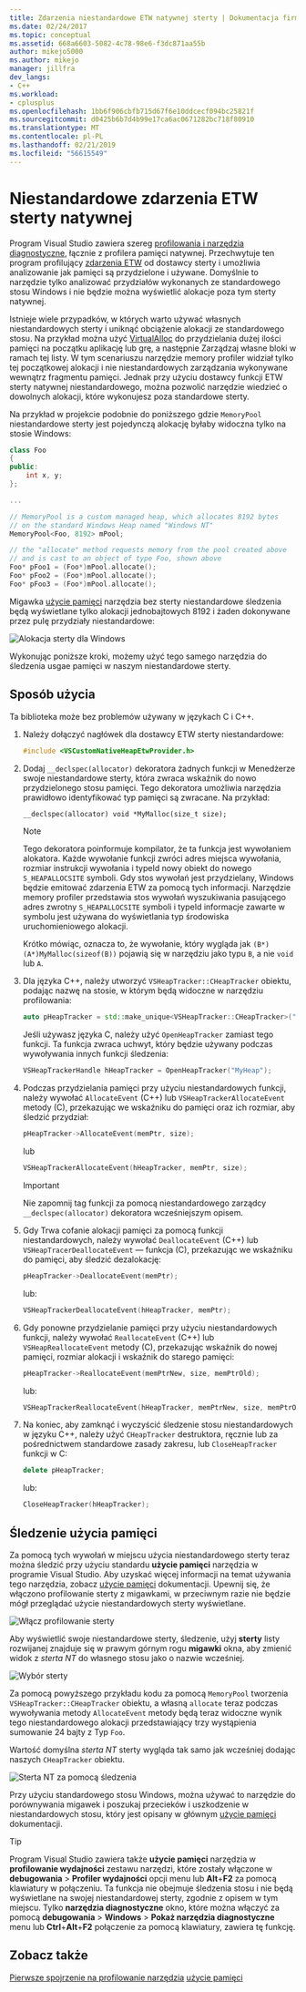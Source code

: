```yaml
---
title: Zdarzenia niestandardowe ETW natywnej sterty | Dokumentacja firmy Microsoft
ms.date: 02/24/2017
ms.topic: conceptual
ms.assetid: 668a6603-5082-4c78-98e6-f3dc871aa55b
author: mikejo5000
ms.author: mikejo
manager: jillfra
dev_langs:
- C++
ms.workload:
- cplusplus
ms.openlocfilehash: 1bb6f906cbfb715d67f6e10ddcecf094bc25821f
ms.sourcegitcommit: d0425b6b7d4b99e17ca6ac0671282bc718f80910
ms.translationtype: MT
ms.contentlocale: pl-PL
ms.lasthandoff: 02/21/2019
ms.locfileid: "56615549"
---
```

# <a name="custom-native-etw-heap-events"></a>Niestandardowe zdarzenia ETW sterty natywnej

Program Visual Studio zawiera szereg [profilowania i narzędzia diagnostyczne](../profiling/profiling-feature-tour.md), łącznie z profilera pamięci natywnej.  Przechwytuje ten program profilujący [zdarzenia ETW](/windows-hardware/drivers/devtest/event-tracing-for-windows--etw-) od dostawcy sterty i umożliwia analizowanie jak pamięci są przydzielone i używane.  Domyślnie to narzędzie tylko analizować przydziałów wykonanych ze standardowego stosu Windows i nie będzie można wyświetlić alokacje poza tym sterty natywnej.

Istnieje wiele przypadków, w których warto używać własnych niestandardowych sterty i uniknąć obciążenie alokacji ze standardowego stosu.  Na przykład można użyć [VirtualAlloc](/windows/desktop/api/memoryapi/nf-memoryapi-virtualalloc) do przydzielania dużej ilości pamięci na początku aplikację lub grę, a następnie Zarządzaj własne bloki w ramach tej listy.  W tym scenariuszu narzędzie memory profiler widział tylko tej początkowej alokacji i nie niestandardowych zarządzania wykonywane wewnątrz fragmentu pamięci.  Jednak przy użyciu dostawcy funkcji ETW sterty natywnej niestandardowego, można pozwolić narzędzie wiedzieć o dowolnych alokacji, które wykonujesz poza standardowe sterty.

Na przykład w projekcie podobnie do poniższego gdzie `MemoryPool` niestandardowe sterty jest pojedynczą alokację byłaby widoczna tylko na stosie Windows:

```cpp
class Foo
{
public:
    int x, y;
};

...

// MemoryPool is a custom managed heap, which allocates 8192 bytes
// on the standard Windows Heap named "Windows NT"
MemoryPool<Foo, 8192> mPool;

// the "allocate" method requests memory from the pool created above
// and is cast to an object of type Foo, shown above
Foo* pFoo1 = (Foo*)mPool.allocate();
Foo* pFoo2 = (Foo*)mPool.allocate();
Foo* pFoo3 = (Foo*)mPool.allocate();
```

Migawka [użycie pamięci](../profiling/memory-usage.md) narzędzia bez sterty niestandardowe śledzenia będą wyświetlane tylko alokacji jednobajtowych 8192 i żaden dokonywane przez pulę przydziały niestandardowe:

![Alokacja sterty dla Windows](media/heap-example-windows-heap.png)

Wykonując poniższe kroki, możemy użyć tego samego narzędzia do śledzenia usgae pamięci w naszym niestandardowe sterty.

## <a name="how-to-use"></a>Sposób użycia

Ta biblioteka może bez problemów używany w językach C i C++.

1. Należy dołączyć nagłówek dla dostawcy ETW sterty niestandardowe:

   ```cpp
   #include <VSCustomNativeHeapEtwProvider.h>
   ```

1. Dodaj `__declspec(allocator)` dekoratora żadnych funkcji w Menedżerze swoje niestandardowe sterty, która zwraca wskaźnik do nowo przydzielonego stosu pamięci.  Tego dekoratora umożliwia narzędzia prawidłowo identyfikować typ pamięci są zwracane.  Na przykład:

   ```cpp
   __declspec(allocator) void *MyMalloc(size_t size);
   ```

   > [!NOTE]
   > Tego dekoratora poinformuje kompilator, że ta funkcja jest wywołaniem alokatora.  Każde wywołanie funkcji zwróci adres miejsca wywołania, rozmiar instrukcji wywołania i typeId nowy obiekt do nowego `S_HEAPALLOCSITE` symboli.  Gdy stos wywołań jest przydzielany, Windows będzie emitować zdarzenia ETW za pomocą tych informacji.  Narzędzie memory profiler przedstawia stos wywołań wyszukiwania pasującego adres zwrotny `S_HEAPALLOCSITE` symboli i typeId informacje zawarte w symbolu jest używana do wyświetlania typ środowiska uruchomieniowego alokacji.
   >
   > Krótko mówiąc, oznacza to, że wywołanie, który wygląda jak `(B*)(A*)MyMalloc(sizeof(B))` pojawią się w narzędziu jako typu `B`, a nie `void` lub `A`.

1. Dla języka C++, należy utworzyć `VSHeapTracker::CHeapTracker` obiektu, podając nazwę na stosie, w którym będą widoczne w narzędziu profilowania:

   ```cpp
   auto pHeapTracker = std::make_unique<VSHeapTracker::CHeapTracker>("MyCustomHeap");
   ```

   Jeśli używasz języka C, należy użyć `OpenHeapTracker` zamiast tego funkcji.  Ta funkcja zwraca uchwyt, który będzie używany podczas wywoływania innych funkcji śledzenia:

   ```C
   VSHeapTrackerHandle hHeapTracker = OpenHeapTracker("MyHeap");
   ```

1. Podczas przydzielania pamięci przy użyciu niestandardowych funkcji, należy wywołać `AllocateEvent` (C++) lub `VSHeapTrackerAllocateEvent` metody (C), przekazując we wskaźniku do pamięci oraz ich rozmiar, aby śledzić przydział:

   ```cpp
   pHeapTracker->AllocateEvent(memPtr, size);
   ```

   lub

   ```C
   VSHeapTrackerAllocateEvent(hHeapTracker, memPtr, size);
   ```

   > [!IMPORTANT]
   > Nie zapomnij tag funkcji za pomocą niestandardowego zarządcy `__declspec(allocator)` dekoratora wcześniejszym opisem.

1. Gdy Trwa cofanie alokacji pamięci za pomocą funkcji niestandardowych, należy wywołać `DeallocateEvent` (C++) lub `VSHeapTracerDeallocateEvent` — funkcja (C), przekazując we wskaźniku do pamięci, aby śledzić dezalokację:

   ```cpp
   pHeapTracker->DeallocateEvent(memPtr);
   ```

   lub:

   ```C
   VSHeapTrackerDeallocateEvent(hHeapTracker, memPtr);
   ```

1. Gdy ponowne przydzielanie pamięci przy użyciu niestandardowych funkcji, należy wywołać `ReallocateEvent` (C++) lub `VSHeapReallocateEvent` metody (C), przekazując wskaźnik do nowej pamięci, rozmiar alokacji i wskaźnik do starego pamięci:

   ```cpp
   pHeapTracker->ReallocateEvent(memPtrNew, size, memPtrOld);
   ```

   lub:

   ```C
   VSHeapTrackerReallocateEvent(hHeapTracker, memPtrNew, size, memPtrOld);
   ```

1. Na koniec, aby zamknąć i wyczyścić śledzenie stosu niestandardowych w języku C++, należy użyć `CHeapTracker` destruktora, ręcznie lub za pośrednictwem standardowe zasady zakresu, lub `CloseHeapTracker` funkcji w C:

   ```cpp
   delete pHeapTracker;
   ```

   lub:

   ```C
   CloseHeapTracker(hHeapTracker);
   ```

## <a name="track-memory-usage"></a>Śledzenie użycia pamięci
Za pomocą tych wywołań w miejscu użycia niestandardowego sterty teraz można śledzić przy użyciu standardu **użycie pamięci** narzędzia w programie Visual Studio.  Aby uzyskać więcej informacji na temat używania tego narzędzia, zobacz [użycie pamięci](../profiling/memory-usage.md) dokumentacji. Upewnij się, że włączono profilowanie sterty z migawkami, w przeciwnym razie nie będzie mógł przeglądać użycie niestandardowych sterty wyświetlane.

![Włącz profilowanie sterty](media/heap-enable-heap.png)

Aby wyświetlić swoje niestandardowe sterty, śledzenie, użyj **sterty** listy rozwijanej znajduje się w prawym górnym rogu **migawki** okna, aby zmienić widok z *sterta NT* do własnego stosu jako o nazwie wcześniej.

![Wybór sterty](media/heap-example-custom-heap.png)

Za pomocą powyższego przykładu kodu za pomocą `MemoryPool` tworzenia `VSHeapTracker::CHeapTracker` obiektu, a własną `allocate` teraz podczas wywoływania metody `AllocateEvent` metody będą teraz widoczne wynik tego niestandardowego alokacji przedstawiający trzy wystąpienia sumowanie 24 bajty z Typ `Foo`.

Wartość domyślna *sterta NT* sterty wygląda tak samo jak wcześniej dodając naszych `CHeapTracker` obiektu.

![Sterta NT za pomocą śledzenia](media/heap-example-windows-heap.png)

Przy użyciu standardowego stosu Windows, można używać to narzędzie do porównywania migawek i poszukaj przecieków i uszkodzenie w niestandardowych stosu, który jest opisany w głównym [użycie pamięci](../profiling/memory-usage.md) dokumentacji.

> [!TIP]
> Program Visual Studio zawiera także **użycie pamięci** narzędzia w **profilowanie wydajności** zestawu narzędzi, które zostały włączone w **debugowania**  >   **Profiler wydajności** opcji menu lub **Alt**+**F2** za pomocą klawiatury w połączeniu.  Ta funkcja nie obejmuje śledzenia stosu i nie będą wyświetlane na swojej niestandardowej sterty, zgodnie z opisem w tym miejscu.  Tylko **narzędzia diagnostyczne** okno, które można włączyć za pomocą **debugowania** > **Windows** > **Pokaż narzędzia diagnostyczne**  menu lub **Ctrl**+**Alt**+**F2** połączenie za pomocą klawiatury, zawiera tę funkcję.

## <a name="see-also"></a>Zobacz także
[Pierwsze spojrzenie na profilowanie narzędzia](../profiling/profiling-feature-tour.md)
[użycie pamięci](../profiling/memory-usage.md)
